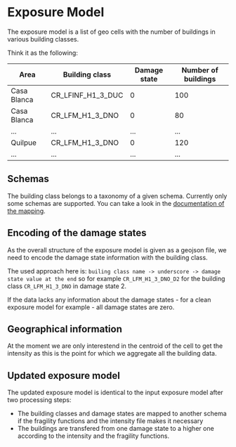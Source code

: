 # Exposure Model

The exposure model is a list of geo cells with the number of buildings
in various building classes.

Think it as the following:

|        Area |    Building class | Damage state | Number of buildings |
|-------------|-------------------|--------------|---------------------|
| Casa Blanca | CR_LFINF_H1_3_DUC |            0 |                 100 |
| Casa Blanca |   CR_LFM_H1_3_DNO |            0 |                  80 |
|         ... |               ... |          ... |                 ... |
|     Quilpue |   CR_LFM_H1_3_DNO |            0 |                 120 |
|         ... |               ... |          ... |                 ... |


## Schemas
The building class belongs to a taxonomy of a given schema.
Currently only some schemas are supported.
You can take a look in the [documentation of the mapping](SchemaMapping.md).


## Encoding of the damage states
As the overall structure of the exposure model is given as a geojson file,
we need to encode the damage state information with the building class.

The used approach here is: `builing class name -> underscore -> damage state value at the end`
so for example `CR_LFM_H1_3_DNO_D2` for the building class `CR_LFM_H1_3_DNO` in damage state
2.

If the data lacks any information about the damage states - for a clean exposure model for example -
all damage states are zero.

## Geographical information
At the moment we are only interestend in the centroid of the cell to get the intensity as this
is the point for which we aggregate all the building data.

## Updated exposure model
The updated exposure model is identical to the input exposure model after two processing steps:
- The building classes and damage states are mapped to another schema if the fragility functions
  and the intensity file makes it necessary
- The buildings are transfered from one damage state to a higher one according to the intensity
  and the fragility functions.
